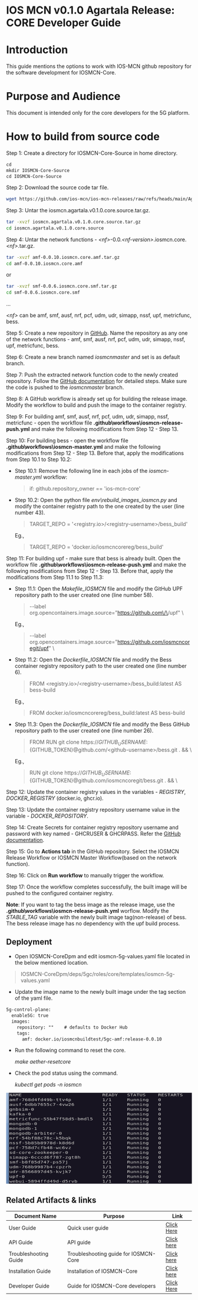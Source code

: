 ﻿
# **IOS MCN v0.1.0 Agartala Release: CORE Developer Guide**

# Introduction

This guide mentions the options to work with IOS-MCN github repository for the software development for IOSMCN-Core.

# Purpose and Audience

This document is intended only for the core developers for the 5G platform.

# How to build from source code

Step 1: Create a directory for IOSMCN-Core-Source in home directory.
```
cd
mkdir IOSMCN-Core-Source
cd IOSMCN-Core-Source
```

Step 2: Download the source code tar file.

```sh
wget https://github.com/ios-mcn/ios-mcn-releases/raw/refs/heads/main/Agartala/v0.1.0/CORE/source-code/iosmcn.agartala.v0.1.0.core.source.tar.gz
```

Step 3: Untar the iosmcn.agartala.v0.1.0.core.source.tar.gz.

```sh
tar -xvzf iosmcn.agartala.v0.1.0.core.source.tar.gz
cd iosmcn.agartala.v0.1.0.core.source
```

Step 4: Untar the network functions -  *\<nf>*-0.0.*\<nf-version>*.iosmcn.core.*\<nf>*.tar.gz.

```sh
tar -xvzf amf-0.0.10.iosmcn.core.amf.tar.gz
cd amf-0.0.10.iosmcn.core.amf
```
or

```sh
tar -xvzf smf-0.0.6.iosmcn.core.smf.tar.gz
cd smf-0.0.6.iosmcn.core.smf
```
...

*\<nf>* can be amf, smf, ausf, nrf, pcf, udm, udr, simapp, nssf, upf, metricfunc, bess.

Step 5: Create a new repository in [GitHub](https://github.com/new). Name the repository as any one of the network functions - amf, smf, ausf, nrf, pcf, udm, udr, simapp, nssf, upf, metricfunc, bess.

Step 6: Create a new branch named _iosmcnmaster_ and set is as default branch.

Step 7: Push the extracted network function code to the newly created repository. Follow the [GitHub documentation](https://docs.github.com/en/migrations/importing-source-code/using-the-command-line-to-import-source-code/adding-locally-hosted-code-to-github) for detailed steps. Make sure the code is pushed to the _iosmcnmaster_ branch.

Step 8: A GitHub workflow is already set up for building the release image. Modify the workflow to build and push the image to the container registry.

Step 9: For building amf, smf, ausf, nrf, pcf, udm, udr, simapp, nssf, metricfunc - open the workflow file **\.github\workflows\iosmcn-release-push.yml** and make the following modifications from Step 12  - Step 13.

Step 10: For building bess - open the workflow file **\.github\workflows\iosmcn-master.yml** and make the following modifications from Step 12 - Step 13. Before that, apply the modifications from Step 10.1 to Step 10.2:

- Step 10.1: Remove the following line in each jobs of the _iosmcn-master.yml_ workflow:
  > if: github.repository_owner == 'ios-mcn-core'

- Step 10.2: Open the python file _env\rebuild_images_iosmcn.py_ and modify the container registry path to the one created by the user (line number 43).
  > TARGET_REPO = '\<registry.io>/\<registry-username>/bess_build'
  
  Eg.,
  > TARGET_REPO = 'docker.io/iosmcncorereg/bess_build'

Step 11: For building upf - make sure that bess is already built. Open the workflow file **\.github\workflows\iosmcn-release-push.yml** and make the following modifications from Step 12 - Step 13. Before that, apply the modifications from Step 11.1 to Step 11.3:
 - Step 11.1: Open the _Makefile_IOSMCN_ file and modify the GitHub UPF repository path to the user created one (line number 58).

    >--label org.opencontainers.image.source="https://github.com\/\<github-username>/upf" \

	Eg.,
	>--label org.opencontainers.image.source="https://github.com/iosmcncoregit/upf" \
 - Step 11.2: Open the _Dockerfile_IOSMCN_ file and modify the Bess container registry repository path to the user created one (line number 6).
    >FROM \<registry.io>/\<registry-username>/bess_build:latest AS bess-build

    Eg.,
	>FROM docker.io/iosmcncorereg/bess_build:latest AS bess-build

 - Step 11.3: Open the _Dockerfile_IOSMCN_ file and modify the Bess GitHub repository path to the user created one (line number 26).
    >FROM RUN git clone https://${GITHUB_USERNAME}:${GITHUB_TOKEN}@github.com\/\<github-username>/bess.git . && \

    Eg.,
	>RUN git clone https://${GITHUB_USERNAME}:${GITHUB_TOKEN}@github.com/iosmcncoregit/bess.git . && \

Step 12: Update the container registry values in the variables - *REGISTRY*, *DOCKER_REGISTRY* (docker.io, ghcr.io).

Step 13: Update the container registry repository username value in the variable - *DOCKER_REPOSITORY*.

Step 14: Create Secrets for container registry repository username and password with key named - GHCRUSER & GHCRPASS. Refer the [GitHub documentation](https://docs.github.com/en/actions/security-for-github-actions/security-guides/using-secrets-in-github-actions).

Step 15: Go to **Actions tab** in the GitHub repository. Select the IOSMCN Release Workflow or IOSMCN Master Workflow(based on the network function).

Step 16: Click on **Run workflow** to manually trigger the workflow.

Step 17: Once the workflow completes successfully, the built image will be pushed to the configured container registry.

**Note**: If you want to tag the bess image as the release image, use the **\.github\workflows\iosmcn-release-push.yml** worflow. Modify the _STABLE_TAG_ variable with the newly built image tag(non-release) of bess. The bess release image has no dependency with the upf build process.

## Deployment

- Open IOSMCN-CoreDpm and edit iosmcn-5g-values.yaml file located in the below mentioned location.

>IOSMCN-CoreDpm/deps/5gc/roles/core/templates/iosmcn-5g-values.yaml

- Update the image name to the newly built image under the tag section of the yaml file.

```
5g-control-plane:
  enable5G: true
  images:
	repository: ""    # defaults to Docker Hub
	tags:
	  amf: docker.io/iosmcnbuildtest/5gc-amf:release-0.0.10
```

- Run the following command to reset the core.

	_make aether-resetcore_

- Check the pod status using the command.

	_kubectl get pods -n iosmcn_

![Figure 13: pods status](../../CORE/documentation/images/devel/fig1-pod-stats.png)

## Related Artifacts & links

| **Document Name** | **Purpose** | **Link** |
|--|--|--|
| User Guide | Quick user guide | [Click Here](./User%20Guide.md)  |
| API Guide | API guide | [Click here](./API%20Guide.md)|
| Troubleshooting Guide  | Troubleshooting guide for IOSMCN-Core | [Click here](./Troubleshooting%20Guide.md)|
| Installation Guide | Installation of IOSMCN-Core | [Click here](./Installation%20Guide.md) |
| Developer Guide | Guide for IOSMCN-Core developers | [Click Here](./Developer%20Guide.md)|
